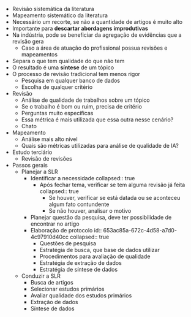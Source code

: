 - Revisão sistemática da literatura
- Mapeamento sistemático da literatura
- Necessário um recorte, se não a quantidade de artigos é muito alto
- Importante para **descartar abordagens improdutivas**
- Na indústria, pode se beneficiar da agregação de evidências que a revisão gera
	- Caso a área de atuação do profissional possua revisões e mapeamentos
- Separa o que tem qualidade do que não tem
- O resultado é uma **síntese** de um tópico
- O processo de revisão tradicional tem menos rigor
	- Pesquisa em qualquer banco de dados
	- Escolha de qualquer critério
- Revisão
	- Análise de qualidade de trabalhos sobre um tópico
	- Se o trabalho é bom ou ruim, precisa de critério
	- Perguntas muito específicas
	- Essa métrica é mais utilizada que essa outra nesse cenário?
	- Chato
- Mapeamento
	- Análise mais alto nível
	- Quais são métricas utilizadas para análise de qualidade de IA?
- Estudo terciário
	- Revisão de revisões
- Passos gerais
	- Planejar a SLR
		- Identificar a necessidade
		  collapsed:: true
			- Após fechar tema, verificar se tem alguma revisão já feita
			  collapsed:: true
				- Se houver, verificar se está datada ou se aconteceu algum fato contundente
				- Se não houver, analisar o motivo
		- Planejar questão da pesquisa, deve ter possibilidade de encontrar no artigo
		- Elaboração de protocolo
		  id:: 653ac85a-672c-4d58-a7d0-4c97910d40cc
		  collapsed:: true
			- Questões de pesquisa
			- Estratégia de busca, que base de dados utilizar
			- Procedimentos para avaliação de qualidade
			- Estratégia de extração de dados
			- Estratégia de síntese de dados
	- Conduzir a SLR
		- Busca de artigos
		- Selecionar estudos primários
		- Avaliar qualidade dos estudos primários
		- Extração de dados
		- Síntese de dados